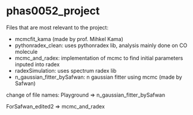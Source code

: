 ﻿# phas0052_project
Files that are most relevant to the project:
- mcmcfit_kama (made by prof. Mihkel Kama)
- pythonradex_clean: uses pythonradex lib, analysis mainly done on CO molecule
- mcmc_and_radex: implementation of mcmc to find initial parameters inputed into radex 
- radexSimulation: uses spectrum radex lib
- n_gaussian_fitter_bySafwan: n gaussian fitter using mcmc (made by Safwan)

change of file names:
Playground => n_gaussian_fitter_bySafwan

ForSafwan_edited2 => mcmc_and_radex
